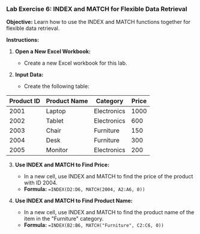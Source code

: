 ### Lab Exercise 6: INDEX and MATCH for Flexible Data Retrieval

**Objective:** Learn how to use the INDEX and MATCH functions together for flexible data retrieval.

**Instructions:**

1. **Open a New Excel Workbook:**

   - Create a new Excel workbook for this lab.

2. **Input Data:**
   - Create the following table:

| Product ID | Product Name | Category    | Price |
| ---------- | ------------ | ----------- | ----- |
| 2001       | Laptop       | Electronics | 1000  |
| 2002       | Tablet       | Electronics | 600   |
| 2003       | Chair        | Furniture   | 150   |
| 2004       | Desk         | Furniture   | 300   |
| 2005       | Monitor      | Electronics | 200   |

3. **Use INDEX and MATCH to Find Price:**

   - In a new cell, use INDEX and MATCH to find the price of the product with ID 2004.
   - **Formula:** `=INDEX(D2:D6, MATCH(2004, A2:A6, 0))`

4. **Use INDEX and MATCH to Find Product Name:**
   - In a new cell, use INDEX and MATCH to find the product name of the item in the "Furniture" category.
   - **Formula:** `=INDEX(B2:B6, MATCH("Furniture", C2:C6, 0))`
